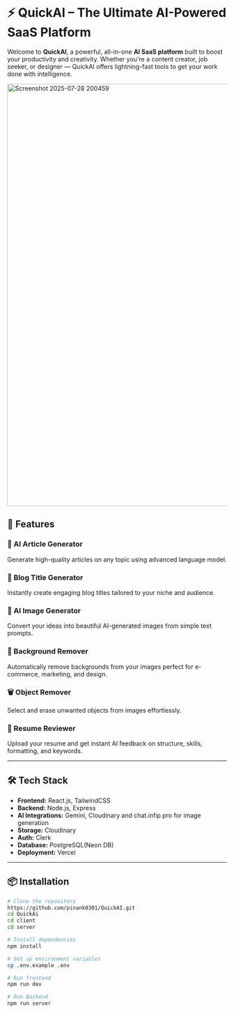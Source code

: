 # ⚡ QuickAI – The Ultimate AI-Powered SaaS Platform

Welcome to **QuickAI**, a powerful, all-in-one **AI SaaS platform** built to boost your productivity and creativity. Whether you're a content creator, job seeker, or designer — QuickAI offers lightning-fast tools to get your work done with intelligence.


<img width="1895" height="969" alt="Screenshot 2025-07-28 200459" src="https://github.com/user-attachments/assets/845e3676-bebd-4283-9586-1ac5c20790d8" />


## 🚀 Features

### 🧠 AI Article Generator
Generate high-quality articles on any topic using advanced language model.

### 📝 Blog Title Generator
Instantly create engaging blog titles tailored to your niche and audience.

### 🎨 AI Image Generator
Convert your ideas into beautiful AI-generated images from simple text prompts.

### 🧼 Background Remover
Automatically remove backgrounds from your images perfect for e-commerce, marketing, and design.

### 🗑️ Object Remover
Select and erase unwanted objects from images effortlessly.

### 📄 Resume Reviewer
Upload your resume and get instant AI feedback on structure, skills, formatting, and keywords.

---

## 🛠️ Tech Stack

- **Frontend:** React.js, TailwindCSS  
- **Backend:** Node.js, Express  
- **AI Integrations:** Gemini, Cloudinary and chat.infip.pro for image generation 
- **Storage:** Cloudinary  
- **Auth:** Clerk
- **Database:** PostgreSQL(Neon DB) 
- **Deployment:** Vercel

---

## 📦 Installation

```bash
# Clone the repository
https://github.com/pinank0301/QuickAI.git
cd QuickAi
cd client
cd server

# Install dependencies
npm install

# Set up environment variables
cp .env.example .env

# Run frontend
npm run dev

# Run Backend
npm run server
